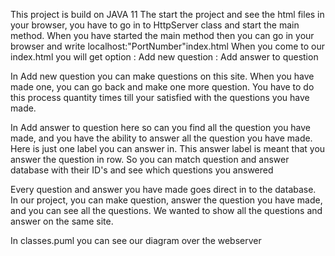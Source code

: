 This project is build on JAVA 11
The start the project and see the html files in your browser, you have to go in to HttpServer class
and start the main method. When you have started the main method then you can go in your browser and write 
localhost:"PortNumber"index.html
When you come to our index.html you will get option 
: Add new question
: Add answer to question 

In Add new question you can make questions on this site. When you have made one, you can go back 
and make one more question. You have to do this process quantity times till your satisfied with the 
questions you have made. 

In Add answer to question here so can you find all the question you have made, and you have the ability to answer all the question 
you have made. Here is just one label you can answer in. This answer label is meant that you answer the question 
in row. So you can match question and answer database with their ID's and see which questions you answered

Every question and answer you have made goes direct in to the database. 
In our project, you can make question, answer the question you have made, and you can see all the questions. 
We wanted to show all the questions and answer on the same site. 

In classes.puml you can see our diagram over the webserver

